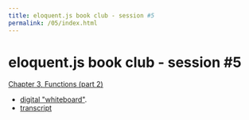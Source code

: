 ```yaml
---
title: eloquent.js book club - session #5
permalink: /05/index.html
---
```


# eloquent.js book club - session #5

[Chapter 3, Functions (part 2)](http://eloquentjavascript.net/03_functions.html)

- [digital "whiteboard"](http://pad.papill0n.org/p/eloquentjs?noColors=true&useMonospaceFont=true).
- [transcript](./transcript.html)

